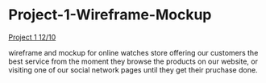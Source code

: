 # Project-1-Wireframe-Mockup
[Project 1 12/10](https://miro.com/app/board/uXjVPOt2yeM=/?share_link_id=710838685988)

wireframe and mockup for online watches store offering our customers the best service from the moment they browse the products on our website, or visiting one of our social network pages until they get their pruchase done.
